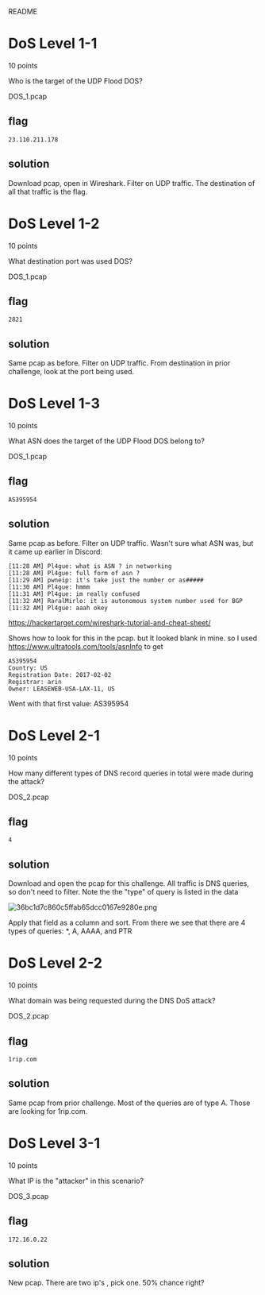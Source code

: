 README

# DoS Level 1-1
10 points

Who is the target of the UDP Flood DOS?

DOS_1.pcap
## flag
```shell
23.110.211.178
```

## solution
Download pcap, open in Wireshark. Filter on UDP traffic. The destination of all that traffic is the flag.


# DoS Level 1-2
10 points

What destination port was used DOS?

DOS_1.pcap

## flag
```shell
2821
```

## solution
Same pcap as before. Filter on UDP traffic. From destination in prior challenge, look at the port being used.


# DoS Level 1-3
10 points

What ASN does the target of the UDP Flood DOS belong to?

DOS_1.pcap

## flag
```shell
AS395954
```

## solution
Same pcap as before. Filter on UDP traffic. Wasn't sure what ASN was, but it came up earlier in Discord:
```
[11:28 AM] Pl4gue: what is ASN ? in networking
[11:28 AM] Pl4gue: full form of asn ?
[11:29 AM] pwneip: it's take just the number or as#####
[11:30 AM] Pl4gue: hmmm
[11:31 AM] Pl4gue: im really confused
[11:32 AM] RaralMirlo: it is autonomous system number used for BGP
[11:32 AM] Pl4gue: aaah okey
```

https://hackertarget.com/wireshark-tutorial-and-cheat-sheet/

Shows how to look for this in the pcap. but It looked blank in mine. so I used  https://www.ultratools.com/tools/asnInfo to get 
```shell
AS395954
Country: US
Registration Date: 2017-02-02
Registrar: arin
Owner: LEASEWEB-USA-LAX-11, US
```

Went with that first value: AS395954


# DoS Level 2-1
10 points

How many different types of DNS record queries in total were made during the attack?

DOS_2.pcap

## flag
```shell
4
```

## solution
Download and open the pcap for this challenge. All traffic is DNS queries, so don't need to filter. Note the the "type" of query is listed in the data

![36bc1d7c860c5ffab65dcc0167e9280e.png](../../../../_resources/3adeed71ca614efe8149ebb33fc3f911.png)

Apply that field as a column and sort. From there we see that there are 4 types of queries: *, A, AAAA, and PTR



# DoS Level 2-2
10 points

What domain was being requested during the DNS DoS attack?

DOS_2.pcap

## flag
```shell
1rip.com
```

## solution
Same pcap from prior challenge. Most of the queries are of type A. Those are looking for 1rip.com.



# DoS Level 3-1
10 points

What IP is the "attacker" in this scenario?

DOS_3.pcap

## flag
```shell
172.16.0.22
```

## solution
New pcap. There are two ip's , pick one. 50% chance right?
